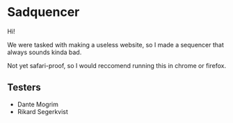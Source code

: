 # Sadquencer

Hi!

We were tasked with making a useless website, so I made a sequencer that always sounds kinda bad.

Not yet safari-proof, so I would reccomend running this in chrome or firefox.

## Testers

- Dante Mogrim
- Rikard Segerkvist
